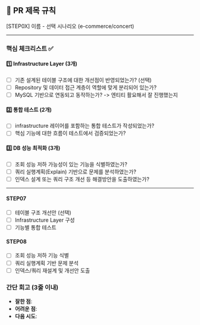 ## :pushpin: PR 제목 규칙

[STEP0X] 이름 - 선택 시나리오 (e-commerce/concert)

---

### **핵심 체크리스트** :white_check_mark:

#### :one: Infrastructure Layer (3개)

- [ ] 기존 설계된 테이블 구조에 대한 개선점이 반영되었는가? (선택)
- [ ] Repository 및 데이터 접근 계층이 역할에 맞게 분리되어 있는가?
- [ ] MySQL 기반으로 연동되고 동작하는가? -> 엔티티 활요해서 잘 진행했는지

#### :two: 통합 테스트 (2개)

- [ ] infrastructure 레이어를 포함하는 통합 테스트가 작성되었는가?
- [ ] 핵심 기능에 대한 흐름이 테스트에서 검증되었는가?

#### :three: DB 성능 최적화 (3개)

- [ ] 조회 성능 저하 가능성이 있는 기능을 식별하였는가?
- [ ] 쿼리 실행계획(Explain) 기반으로 문제를 분석하였는가?
- [ ] 인덱스 설계 또는 쿼리 구조 개선 등 해결방안을 도출하였는가?

---

#### STEP07

- [ ] 테이블 구조 개선안 (선택)
- [ ] Infrastructure Layer 구성
- [ ] 기능별 통합 테스트

#### STEP08

- [ ] 조회 성능 저하 기능 식별
- [ ] 쿼리 실행계획 기반 문제 분석
- [ ] 인덱스/쿼리 재설계 및 개선안 도출

### **간단 회고** (3줄 이내)

- **잘한 점**:
- **어려운 점**:
- **다음 시도**:
